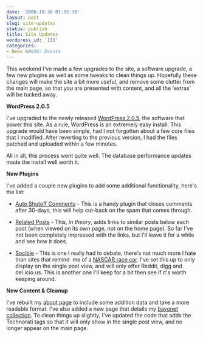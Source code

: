 ```yaml
---
date: '2006-10-30 01:55:38'
layout: post
slug: site-updates
status: publish
title: Site Updates
wordpress_id: '131'
categories:
- News &#038; Events
---
```


This weekend I've made a few upgrades to the site, a software upgrade, a few new plugins as well as some tweaks to clean things up. Hopefully these changes will make the site a bit more useful, and remove some clutter from the main page, so that you are presented with content, and all the 'extras' will be tucked away.

**WordPress 2.0.5**

I've upgraded to the newly released [WordPress 2.0.5](http://wordpress.org/development/2006/10/205-ronan/), the software that power this site. As a rule, WordPress is an extremely easy install. This upgrade would have been simple, had I not forgotten about a few core files that I modified. After reverting to the previous version, I had the files patched and uploaded within a few minutes.

All in all, this process went quite well. The database performance updates made the install well worth it.

**New Plugins**

I've added a couple new plugins to add some additional functionality, here's the list:



	
  * [Auto Shutoff Comments](http://codex.wordpress.org/Plugins/Auto_shutoff_comments) - This is a handy plugin that closes comments after 30-days, this will help cut-back on the spam that comes through.

	
  * [Related Posts](http://codex.wordpress.org/Plugins/Auto_shutoff_comments) - This, _in theory_, adds links to similar posts below each post (when viewed on its own page, not on the home page). So far I've not been completely impressed with the links, but I'll leave it for a while and see how it does.

	
  * [Socible](http://push.cx/sociable) - This is one I really had to debate, there's not much more I hate than sites that remind  me of a [NASCAR race car](http://www.codinghorror.com/blog/archives/000587.html). I've set this up to only display on the single post view, and will only offer Reddit, digg and del.icio.us. This is another one I'll keep for a bit then see if it's worth keeping around.


**New Content & Cleanup**

I've rebuilt my [about page](http://adamcaudill.com/about/) to include some addition data and take a more readable format. I've also added a new page that details my [bayonet collection](http://adamcaudill.com/bayonet-collection/). To clean things up slightly, I've updated the code that adds the Technorati tags so that it will only show in the single post view, and no longer appear on the main page.
